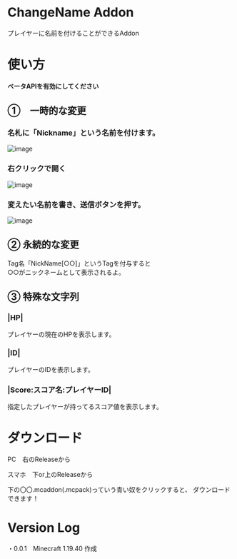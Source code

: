 # ChangeName Addon
プレイヤーに名前を付けることができるAddon

# 使い方
#### ベータAPIを有効にしてください<br>

## ①　一時的な変更

### 名札に「Nickname」という名前を付けます。 
![image](https://user-images.githubusercontent.com/72701532/198817497-5184846f-027d-4e36-92c0-249d219c4f0f.png)<br>
### 右クリックで開く<br>
![image](https://user-images.githubusercontent.com/72701532/198819566-7ae34e85-a002-48b2-9614-066fa624323a.png)<br>
### 変えたい名前を書き、送信ボタンを押す。<br>
![image](https://user-images.githubusercontent.com/72701532/198819651-464e5c52-3a76-44fb-9bd6-24cc7fa6f633.png)<br>

## ② 永続的な変更

Tag名「NickName[○○]」というTagを付与すると<br>
○○がニックネームとして表示されるよ。<br>

## ③ 特殊な文字列

### |HP|
プレイヤーの現在のHPを表示します。<br>

### |ID|
プレイヤーのIDを表示します。<br>

### |Score:スコア名:プレイヤーID|
指定したプレイヤーが持ってるスコア値を表示します。


# ダウンロード

PC　右のReleaseから<br>

スマホ　下or上のReleaseから<br>

下の〇〇.mcaddon(.mcpack)っていう青い奴をクリックすると、 ダウンロードできます！<br>

# Version Log

・0.0.1　Minecraft 1.19.40 作成<br>
